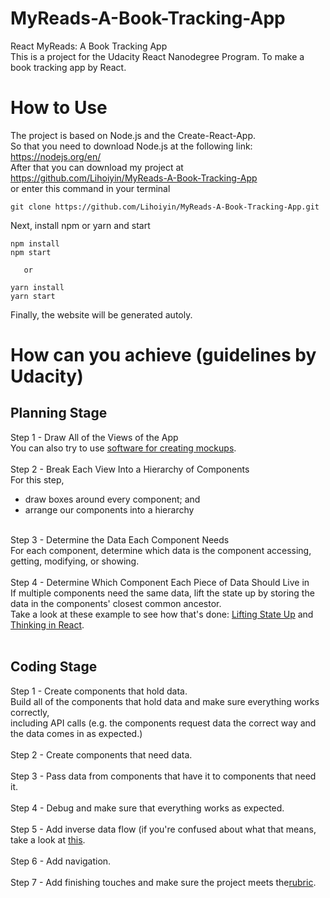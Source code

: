 # MyReads-A-Book-Tracking-App
React MyReads: A Book Tracking App<br>
This is a project for the Udacity React Nanodegree Program. To make a book tracking app by React.

# How to Use
The project is based on Node.js and the Create-React-App.<br>
So that you need to download Node.js at the following link: https://nodejs.org/en/ <br>
After that you can download my project at https://github.com/Lihoiyin/MyReads-A-Book-Tracking-App <br>
or enter this command in your terminal <br>
```
git clone https://github.com/Lihoiyin/MyReads-A-Book-Tracking-App.git
```
Next, install npm or yarn and start <br>
```
npm install
npm start

   or
   
yarn install
yarn start
```
Finally, the website will be generated autoly.

# How can you achieve (guidelines by Udacity)

## Planning Stage
Step 1 - Draw All of the Views of the App<br>
You can also try to use <a href="https://codingsans.com/blog/mockup-tools">software for creating mockups</a>.  <br>
<br>
Step 2 - Break Each View Into a Hierarchy of Components<br>
For this step,<br>
- draw boxes around every component; and<br>
- arrange our components into a hierarchy<br>
<br>
Step 3 - Determine the Data Each Component Needs<br>
For each component, determine which data is the component accessing, getting, modifying, or showing.<br>
<br>
Step 4 - Determine Which Component Each Piece of Data Should Live in<br>
If multiple components need the same data, lift the state up by storing the data in the components' closest common ancestor. <br>
Take a look at these example to see how that's done: <a href="https://reactjs.org/docs/lifting-state-up.html">Lifting State Up</a> and <a href="https://reactjs.org/docs/thinking-in-react.html">Thinking in React</a>.<br>
<br>

## Coding Stage
Step 1 - Create components that hold data.<br>
Build all of the components that hold data and make sure everything works correctly, <br>
including API calls (e.g. the components request data the correct way and the data comes in as expected.)<br>
<br>
Step 2 - Create components that need data.<br>
<br>
Step 3 - Pass data from components that have it to components that need it.<br>
<br>
Step 4 - Debug and make sure that everything works as expected.<br>
<br>
Step 5 - Add inverse data flow (if you're confused about what that means, take a look at <a href="https://reactjs.org/docs/thinking-in-react.html">this</a>.<br>
<br>
Step 6 - Add navigation.<br>
<br>
Step 7 - Add finishing touches and make sure the project meets the<a href="https://review.udacity.com/#!/rubrics/918/view">rubric</a>.






